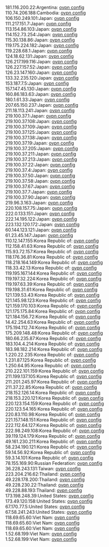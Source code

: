 181.116.200.22:Argentina: [ovpn config](vpn/181_116_200_22.ovpn)  
110.74.206.188:Cambodia: [ovpn config](vpn/110_74_206_188.ovpn)  
106.150.249.101:Japan: [ovpn config](vpn/106_150_249_101.ovpn)  
111.217.151.7:Japan: [ovpn config](vpn/111_217_151_7.ovpn)  
113.154.86.103:Japan: [ovpn config](vpn/113_154_86_103.ovpn)  
114.152.73.254:Japan: [ovpn config](vpn/114_152_73_254.ovpn)  
115.30.138.86:Japan: [ovpn config](vpn/115_30_138_86.ovpn)  
119.175.224.182:Japan: [ovpn config](vpn/119_175_224_182.ovpn)  
119.228.68.1:Japan: [ovpn config](vpn/119_228_68_1.ovpn)  
124.18.62.131:Japan: [ovpn config](vpn/124_18_62_131.ovpn)  
126.217.199.116:Japan: [ovpn config](vpn/126_217_199_116.ovpn)  
126.227.157.52:Japan: [ovpn config](vpn/126_227_157_52.ovpn)  
126.23.147.160:Japan: [ovpn config](vpn/126_23_147_160.ovpn)  
133.32.235.120:Japan: [ovpn config](vpn/133_32_235_120.ovpn)  
153.187.7.5:Japan: [ovpn config](vpn/153_187_7_5.ovpn)  
157.147.45.130:Japan: [ovpn config](vpn/157_147_45_130.ovpn)  
160.86.183.63:Japan: [ovpn config](vpn/160_86_183_63.ovpn)  
180.1.61.33:Japan: [ovpn config](vpn/180_1_61_33.ovpn)  
207.65.150.237:Japan: [ovpn config](vpn/207_65_150_237.ovpn)  
211.18.113.241:Japan: [ovpn config](vpn/211_18_113_241.ovpn)  
219.100.37.1:Japan: [ovpn config](vpn/219_100_37_1.ovpn)  
219.100.37.108:Japan: [ovpn config](vpn/219_100_37_108.ovpn)  
219.100.37.109:Japan: [ovpn config](vpn/219_100_37_109.ovpn)  
219.100.37.125:Japan: [ovpn config](vpn/219_100_37_125.ovpn)  
219.100.37.138:Japan: [ovpn config](vpn/219_100_37_138.ovpn)  
219.100.37.19:Japan: [ovpn config](vpn/219_100_37_19.ovpn)  
219.100.37.205:Japan: [ovpn config](vpn/219_100_37_205.ovpn)  
219.100.37.211:Japan: [ovpn config](vpn/219_100_37_211.ovpn)  
219.100.37.213:Japan: [ovpn config](vpn/219_100_37_213.ovpn)  
219.100.37.22:Japan: [ovpn config](vpn/219_100_37_22.ovpn)  
219.100.37.4:Japan: [ovpn config](vpn/219_100_37_4.ovpn)  
219.100.37.50:Japan: [ovpn config](vpn/219_100_37_50.ovpn)  
219.100.37.58:Japan: [ovpn config](vpn/219_100_37_58.ovpn)  
219.100.37.67:Japan: [ovpn config](vpn/219_100_37_67.ovpn)  
219.100.37.7:Japan: [ovpn config](vpn/219_100_37_7.ovpn)  
219.100.37.90:Japan: [ovpn config](vpn/219_100_37_90.ovpn)  
219.96.3.163:Japan: [ovpn config](vpn/219_96_3_163.ovpn)  
220.108.157.75:Japan: [ovpn config](vpn/220_108_157_75.ovpn)  
222.0.133.151:Japan: [ovpn config](vpn/222_0_133_151.ovpn)  
222.14.195.122:Japan: [ovpn config](vpn/222_14_195_122.ovpn)  
223.132.120.172:Japan: [ovpn config](vpn/223_132_120_172.ovpn)  
60.144.123.121:Japan: [ovpn config](vpn/60_144_123_121.ovpn)  
61.23.45.147:Japan: [ovpn config](vpn/61_23_45_147.ovpn)  
110.12.147.155:Korea Republic of: [ovpn config](vpn/110_12_147_155.ovpn)  
112.158.41.63:Korea Republic of: [ovpn config](vpn/112_158_41_63.ovpn)  
115.93.72.157:Korea Republic of: [ovpn config](vpn/115_93_72_157.ovpn)  
118.176.36.81:Korea Republic of: [ovpn config](vpn/118_176_36_81.ovpn)  
118.218.164.149:Korea Republic of: [ovpn config](vpn/118_218_164_149.ovpn)  
118.33.42.13:Korea Republic of: [ovpn config](vpn/118_33_42_13.ovpn)  
119.195.167.144:Korea Republic of: [ovpn config](vpn/119_195_167_144.ovpn)  
119.197.32.224:Korea Republic of: [ovpn config](vpn/119_197_32_224.ovpn)  
119.197.63.39:Korea Republic of: [ovpn config](vpn/119_197_63_39.ovpn)  
119.198.31.61:Korea Republic of: [ovpn config](vpn/119_198_31_61.ovpn)  
121.139.53.43:Korea Republic of: [ovpn config](vpn/121_139_53_43.ovpn)  
121.145.98.123:Korea Republic of: [ovpn config](vpn/121_145_98_123.ovpn)  
121.159.170.103:Korea Republic of: [ovpn config](vpn/121_159_170_103.ovpn)  
121.175.175.84:Korea Republic of: [ovpn config](vpn/121_175_175_84.ovpn)  
121.184.156.72:Korea Republic of: [ovpn config](vpn/121_184_156_72.ovpn)  
14.42.254.63:Korea Republic of: [ovpn config](vpn/14_42_254_63.ovpn)  
175.194.112.74:Korea Republic of: [ovpn config](vpn/175_194_112_74.ovpn)  
175.209.148.48:Korea Republic of: [ovpn config](vpn/175_209_148_48.ovpn)  
180.66.235.87:Korea Republic of: [ovpn config](vpn/180_66_235_87.ovpn)  
183.104.4.214:Korea Republic of: [ovpn config](vpn/183_104_4_214.ovpn)  
183.98.182.214:Korea Republic of: [ovpn config](vpn/183_98_182_214.ovpn)  
1.220.22.235:Korea Republic of: [ovpn config](vpn/1_220_22_235.ovpn)  
1.231.87.125:Korea Republic of: [ovpn config](vpn/1_231_87_125.ovpn)  
1.250.64.95:Korea Republic of: [ovpn config](vpn/1_250_64_95.ovpn)  
210.222.101.159:Korea Republic of: [ovpn config](vpn/210_222_101_159.ovpn)  
211.199.137.105:Korea Republic of: [ovpn config](vpn/211_199_137_105.ovpn)  
211.201.245.97:Korea Republic of: [ovpn config](vpn/211_201_245_97.ovpn)  
211.37.22.85:Korea Republic of: [ovpn config](vpn/211_37_22_85.ovpn)  
218.152.126.14:Korea Republic of: [ovpn config](vpn/218_152_126_14.ovpn)  
218.153.220.121:Korea Republic of: [ovpn config](vpn/218_153_220_121.ovpn)  
220.123.154.159:Korea Republic of: [ovpn config](vpn/220_123_154_159.ovpn)  
220.123.54.165:Korea Republic of: [ovpn config](vpn/220_123_54_165.ovpn)  
220.83.110.98:Korea Republic of: [ovpn config](vpn/220_83_110_98.ovpn)  
221.157.148.151:Korea Republic of: [ovpn config](vpn/221_157_148_151.ovpn)  
222.112.64.127:Korea Republic of: [ovpn config](vpn/222_112_64_127.ovpn)  
222.98.249.108:Korea Republic of: [ovpn config](vpn/222_98_249_108.ovpn)  
39.119.124.179:Korea Republic of: [ovpn config](vpn/39_119_124_179.ovpn)  
49.161.230.211:Korea Republic of: [ovpn config](vpn/49_161_230_211.ovpn)  
58.234.190.121:Korea Republic of: [ovpn config](vpn/58_234_190_121.ovpn)  
59.14.56.92:Korea Republic of: [ovpn config](vpn/59_14_56_92.ovpn)  
59.3.14.101:Korea Republic of: [ovpn config](vpn/59_3_14_101.ovpn)  
78.155.169.90:Russian Federation: [ovpn config](vpn/78_155_169_90.ovpn)  
36.228.243.131:Taiwan: [ovpn config](vpn/36_228_243_131.ovpn)  
223.204.216.62:Thailand: [ovpn config](vpn/223_204_216_62.ovpn)  
49.228.178.200:Thailand: [ovpn config](vpn/49_228_178_200.ovpn)  
49.228.230.22:Thailand: [ovpn config](vpn/49_228_230_22.ovpn)  
49.228.88.193:Thailand: [ovpn config](vpn/49_228_88_193.ovpn)  
173.198.248.39:United States: [ovpn config](vpn/173_198_248_39.ovpn)  
173.49.120.158:United States: [ovpn config](vpn/173_49_120_158.ovpn)  
67.170.77.5:United States: [ovpn config](vpn/67_170_77_5.ovpn)  
67.58.241.243:United States: [ovpn config](vpn/67_58_241_243.ovpn)  
118.69.65.60:Viet Nam: [ovpn config](vpn/118_69_65_60.ovpn)  
118.69.65.60:Viet Nam: [ovpn config](vpn/118_69_65_60.ovpn)  
118.69.65.60:Viet Nam: [ovpn config](vpn/118_69_65_60.ovpn)  
1.52.68.199:Viet Nam: [ovpn config](vpn/1_52_68_199.ovpn)  
1.52.68.199:Viet Nam: [ovpn config](vpn/1_52_68_199.ovpn)  
